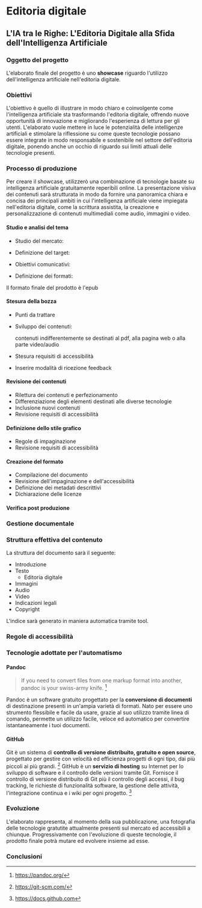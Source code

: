 # Editoria digitale
## L'IA tra le Righe: L'Editoria Digitale alla Sfida dell'Intelligenza Artificiale
### Oggetto del progetto

L'elaborato finale del progetto è uno  **showcase** riguardo l'utilizzo dell'intelligenza artificiale nell'editoria digitale. 

### Obiettivi

L'obiettivo è quello di illustrare in modo chiaro e coinvolgente come l'intelligenza artificiale sta trasformando l'editoria digitale, offrendo nuove opportunità di innovazione e migliorando l'esperienza di lettura per gli utenti. L'elaborato vuole mettere in luce le potenzialità delle intelligenze artificiali e stimolare la riflessione su come queste tecnologie possano essere integrate in modo responsabile e sostenibile nel settore dell'editoria digitale, ponendo anche un occhio di riguardo sui limiti attuali delle tecnologie presenti.

### Processo di produzione

Per creare il showcase, utilizzerò una combinazione di tecnologie basate su intelligenza artificiale gratuitamente reperibili online. La presentazione visiva dei contenuti sarà strutturata in modo da fornire una panoramica chiara e concisa dei principali ambiti in cui l'intelligenza artificiale viene impiegata nell'editoria digitale, come la scrittura assistita, la creazione e personalizzazione di contenuti multimediali come audio, immagini o video.

#### Studio e analisi del tema

* Studio del mercato:

* Definizione del target:


* Obiettivi comunicativi:


* Definizione dei formati:

Il formato finale del prodotto è l'epub

#### Stesura della bozza

* Punti da trattare

* Sviluppo dei contenuti:

    contenuti indifferentemente se destinati al pdf, alla pagina web o alla parte video/audio

* Stesura requisiti di accessibilità

* Inserire modalità di ricezione feedback

#### Revisione dei contenuti

* Rilettura dei contenuti e perfezionamento
* Differenziazione degli elementi destinati alle diverse tecnologie
* Inclusione nuovi contenuti
* Revisione requisiti di accessibilità

#### Definizione dello stile grafico

* Regole di impaginazione 
* Revisione requisiti di accessibilità

#### Creazione del formato

* Compilazione del documento
* Revisione dell'impaginazione e dell'accessibilità
* Definizione dei metadati descrittivi
* Dichiarazione delle licenze

#### Verifica post produzione


### Gestione documentale


### Struttura effettiva del contenuto


La struttura del documento sarà il seguente: 

* Introduzione 
* Testo
    * Editoria digitale
* Immagini
* Audio
* Video
* Indicazioni legali
* Copyright

L'indice sarà generato in maniera automatica tramite tool.

### Regole di accessibilità


### Tecnologie adottate per l'automatismo

#### Pandoc

> If you need to convert files from one markup format into another, pandoc is your swiss-army knife. [^4]

Pandoc è un software gratuito progettato per la **conversione di documenti** di destinazione presenti in un'ampia varietà di formati. Nato per essere uno strumento flessibile e facile da usare, grazie al suo utilizzo tramite linea di comando, permette un utilizzo facile, veloce ed automatico per convertire istantaneamente i tuoi documenti.

[^4]: https://pandoc.org/

#### GitHub

Git è un sistema di **controllo di versione distribuito, gratuito e open source**, progettato per gestire con velocità ed efficienza progetti di ogni tipo, dai più piccoli ai più grandi. [^5]
GitHub è un **servizio di hosting** su Internet per lo sviluppo di software e il controllo delle versioni tramite Git. Fornisce il controllo di versione distribuito di Git più il controllo degli accessi, il bug tracking, le richieste di funzionalità software, la gestione delle attività, l'integrazione continua e i wiki per ogni progetto. [^6]

[^5]: https://git-scm.com/
[^6]: https://docs.github.com


### Evoluzione

L'elaborato rappresenta, al momento della sua pubblicazione, una fotografia delle tecnologie gratutite attualmente presenti sul mercato ed accessibili a chiunque. Progressivamente con l'evoluzione di queste tecnologie, il prodotto finale potrà mutare ed evolvere insieme ad esse.

### Conclusioni



